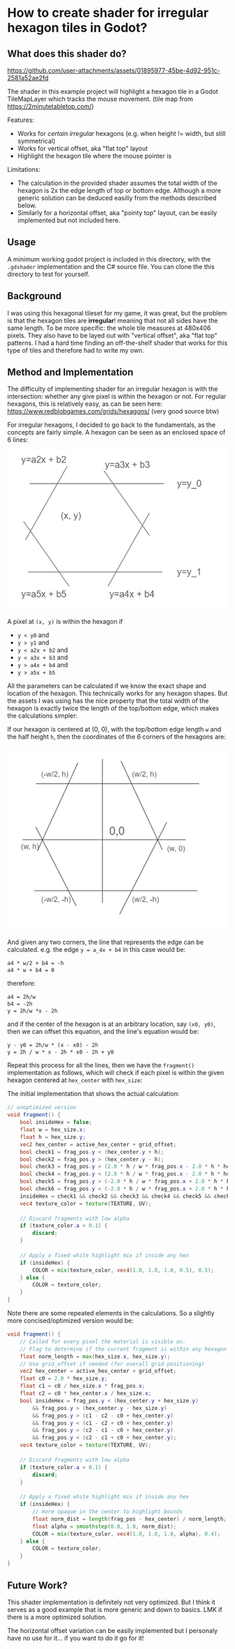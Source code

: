 
# How to create shader for irregular hexagon tiles in Godot?

## What does this shader do?

https://github.com/user-attachments/assets/01895977-45be-4d92-951c-2581a52ae2fd

The shader in this example project will highlight a hexagon tile in a Godot TileMapLayer which tracks the mouse movement.
(tile map from https://2minutetabletop.com/)

Features:
- Works for *certain irregular* hexagons (e.g. when height != width, but still symmetrical)
- Works for vertical offset, aka "flat top" layout
- Highlight the hexagon tile where the mouse pointer is

Limitations:
- The calculation in the provided shader assumes the total width of the hexagon is 2x the edge length of top or bottom edge. Although a more generic solution can be deduced easilly from the methods described below.
- Similarly for a horizontal offset, aka "pointy top" layout, can be easily implemented but not included here.

## Usage

A minimum working godot project is included in this directory, with the `.gdshader` implementation and the C# source file. You can clone the this directory to test for yourself.

## Background
I was using this hexagonal tileset for my game, it was great, but the problem is that the hexagon tiles are **irregular**! meaning that not all sides have the same length. To be more specific: the whole tile measures at 480x406 pixels. They also have to be layed out with "vertical offset", aka "flat top" patterns.
I had a hard time finding an off-the-shelf shader that works for this type of tiles and therefore had to write my own.

## Method and Implementation

The difficulty of implementing shader for an irregular hexagon is with the intersection: whether any give pixel is within the hexagon or not. For regular hexagons, this is relatively easy, as can be seen here: https://www.redblobgames.com/grids/hexagons/ (very good source btw)

For irregular hexagons, I decided to go back to the fundamentals, as the concepts are fairly simple. A hexagon can be seen as an enclosed space of 6 lines:

![alt text](images/image0.png)

A pixel at `(x, y)` is within the hexagon if
- `y < y0` and
- `y > y1` and
- `y < a2x + b2` and
- `y < a3x + b3` and
- `y > a4x + b4` and
- `y > a5x + b5`

All the parameters can be calculated if we know the exact shape and location of the hexagon. This technically works for any hexagon shapes. But the assets I was using has the nice property that the total width of the hexagon is exactly twice the length of the top/bottom edge, which makes the calculations simpler:

If our hexagon is centered at (0, 0), with the top/bottom edge length `w` and the half height `h`, then the coordinates of the 6 corners of the hexagons are:

![alt text](images/image1.png)

And given any two corners, the line that represents the edge can be calculated. e.g. the edge `y = a_4x + b4` in this case would be:

```
a4 * w/2 + b4 = -h
a4 * w + b4 = 0
```
therefore:
```
a4 = 2h/w
b4 = -2h
y = 2h/w *x - 2h
```

and if the center of the hexagon is at an arbitrary location, say `(x0, y0)`, then we can offset this equation, and the line's equation would be:

```
y - y0 = 2h/w * (x - x0) - 2h
y = 2h / w * x - 2h * x0 - 2h + y0
```

Repeat this process for all the lines, then we have the `fragment()` implementation as follows, which will check if each pixel is within the given hexagon centered at
`hex_center` with `hex_size`:

The initial implementation that shows the actual calculation:
```glsl
// unoptimized version
void fragment() {
    bool insideHex = false;
    float w = hex_size.x;
    float h = hex_size.y;
    vec2 hex_center = active_hex_center + grid_offset;
    bool check1 = frag_pos.y < (hex_center.y + h);
    bool check2 = frag_pos.y > (hex_center.y - h);
    bool check3 = frag_pos.y > (2.0 * h / w * frag_pos.x - 2.0 * h * hex_center.x / w - 2.0 * h + hex_center.y);
    bool check4 = frag_pos.y < (2.0 * h / w * frag_pos.x - 2.0 * h * hex_center.x / w + 2.0 * h + hex_center.y);
    bool check5 = frag_pos.y > (-2.0 * h / w * frag_pos.x + 2.0 * h * hex_center.x / w - 2.0 * h + hex_center.y);
    bool check6 = frag_pos.y < (-2.0 * h / w * frag_pos.x + 2.0 * h * hex_center.x / w + 2.0 * h + hex_center.y);
    insideHex = check1 && check2 && check3 && check4 && check5 && check6;
    vec4 texture_color = texture(TEXTURE, UV);

    // Discard fragments with low alpha
    if (texture_color.a < 0.1) {
        discard;
    }

    // Apply a fixed white highlight mix if inside any hex
    if (insideHex) {
        COLOR = mix(texture_color, vec4(1.0, 1.0, 1.0, 0.5), 0.5);
    } else {
        COLOR = texture_color;
    }
}
```

Note there are some repeated elements in the calculations. So a slightly more concised/optimized version would be:

```glsl
void fragment() {
	// Called for every pixel the material is visible on.
	// Flag to determine if the current fragment is within any hexagon
    float norm_length = max(hex_size.x, hex_size.y);
    // Use grid_offset if needed (for overall grid positioning)
    vec2 hex_center = active_hex_center + grid_offset;
    float c0 = 2.0 * hex_size.y;
    float c1 = c0 / hex_size.x * frag_pos.x;
    float c2 = c0 * hex_center.x / hex_size.x;
    bool insideHex = frag_pos.y < (hex_center.y + hex_size.y)
        && frag_pos.y > (hex_center.y - hex_size.y)
        && frag_pos.y > (c1 - c2 - c0 + hex_center.y)
        && frag_pos.y < (c1 - c2 + c0 + hex_center.y)
        && frag_pos.y > (c2 - c1 - c0 + hex_center.y)
        && frag_pos.y < (c2 - c1 + c0 + hex_center.y);
	vec4 texture_color = texture(TEXTURE, UV);

    // Discard fragments with low alpha
    if (texture_color.a < 0.1) {
        discard;
    }

    // Apply a fixed white highlight mix if inside any hex
    if (insideHex) {
        // more opaque in the center to highlight bounds
        float norm_dist = length(frag_pos - hex_center) / norm_length;
        float alpha = smoothstep(0.0, 1.0, norm_dist);
        COLOR = mix(texture_color, vec4(1.0, 1.0, 1.0, alpha), 0.4);
    } else {
        COLOR = texture_color;
    }
}
```

## Future Work?

This shader implementation is definitely not very optimized. But I think it serves as a good example that is more generic and down to basics. LMK if there is a more optimized solution.

The horizontal offset variation can be easily implemented but I personaly have no use for it... if you want to do it go for it!
